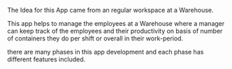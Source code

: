 
The Idea for this App came from an regular workspace at a Warehouse.

This app helps to manage the employees at a Warehouse where a manager can keep track of the employees and their productivity on basis of number of containers they do per shift or overall in their work-period.

there are many phases in this app development and each phase has different features included.
